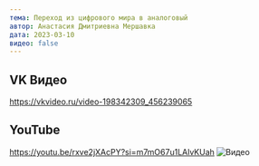```yaml
---
тема: Переход из цифрового мира в аналоговый
автор: Анастасия Дмитриевна Мершавка
дата: 2023-03-10
видео: false
---
```


## VK Видео

https://vkvideo.ru/video-198342309_456239065


## YouTube

https://youtu.be/rxve2jXAcPY?si=m7mO67u1LAlvKUah
![Видео](https://youtu.be/dK6wgAixwhE)
